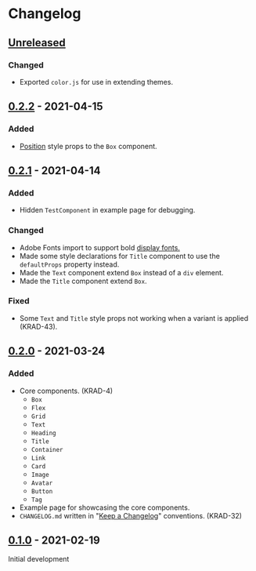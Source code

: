 # Changelog

## [Unreleased]

### Changed

- Exported `color.js` for use in extending themes.

## [0.2.2] - 2021-04-15

### Added

- [Position](https://styled-system.com/table#position) style props to the `Box` component.

## [0.2.1] - 2021-04-14

### Added

- Hidden `TestComponent` in example page for debugging.

### Changed

- Adobe Fonts import to support bold [display fonts.](https://fonts.adobe.com/fonts/gimlet-text)
- Made some style declarations for `Title` component to use the `defaultProps` property instead.
- Made the `Text` component extend `Box` instead of a `div` element.
- Made the `Title` component extend `Box`.

### Fixed

- Some `Text` and `Title` style props not working when a variant is applied (KRAD-43).

## [0.2.0] - 2021-03-24

### Added

- Core components. (KRAD-4)
  - `Box`
  - `Flex`
  - `Grid`
  - `Text`
  - `Heading`
  - `Title`
  - `Container`
  - `Link`
  - `Card`
  - `Image`
  - `Avatar`
  - `Button`
  - `Tag`
- Example page for showcasing the core components.
- `CHANGELOG.md` written in "[Keep a Changelog](https://keepachangelog.com/en/1.0.0/)" conventions. (KRAD-32)

## [0.1.0] - 2021-02-19

Initial development

[unreleased]: https://github.com/akrade/krado-react/compare/v0.2.2...HEAD
[0.2.2]: https://github.com/akrade/krado-react/compare/v0.2.1...v0.2.2
[0.2.1]: https://github.com/akrade/krado-react/compare/v0.2.0...v0.2.1
[0.2.0]: https://github.com/akrade/krado-react/compare/v0.1.0...v0.2.0
[0.1.0]: https://github.com/akrade/krado-react/releases/tag/v0.1.0
